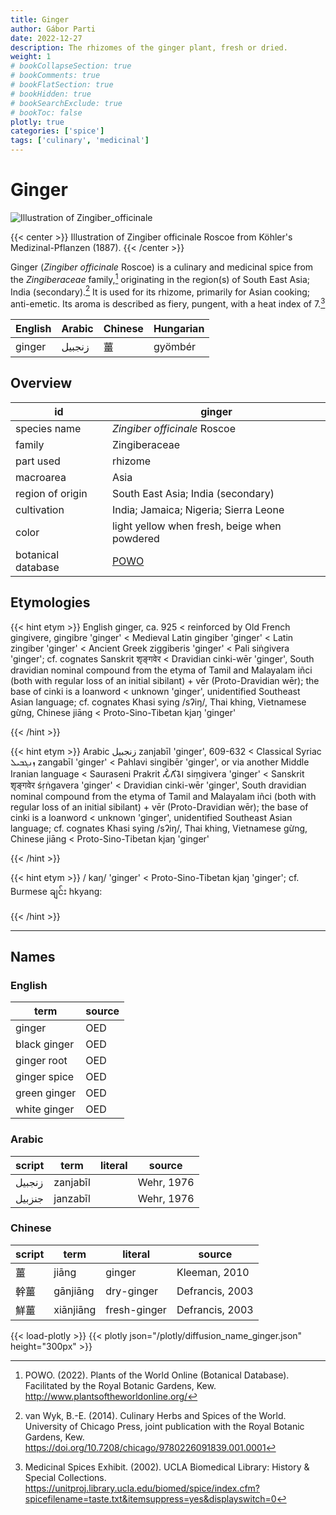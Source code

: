 ```yaml
---
title: Ginger
author: Gábor Parti
date: 2022-12-27
description: The rhizomes of the ginger plant, fresh or dried.
weight: 1
# bookCollapseSection: true
# bookComments: true
# bookFlatSection: true
# bookHidden: true
# bookSearchExclude: true
# bookToc: false
plotly: true
categories: ['spice']
tags: ['culinary', 'medicinal']
---
```


# Ginger

![Illustration of Zingiber_officinale](/images/kohler/ginger.png)

{{< center >}}
Illustration of Zingiber officinale Roscoe from Köhler's Medizinal-Pflanzen (1887).
{{< /center >}}

Ginger (*Zingiber officinale* Roscoe) is a culinary and medicinal spice from the *Zingiberaceae* family,[^powo] originating in the region(s) of South East Asia; India (secondary).[^van_wyk_culinary_2014] It is used for its rhizome, primarily for Asian cooking; anti-emetic. Its aroma is described as fiery, pungent, with a heat index of 7.[^ucla_medicinal_2002]

|English|Arabic|Chinese|Hungarian|
|-------|------|-------|---------|
| ginger|زنجبيل|   薑   | gyömbér |

## Overview

|        id        |                       ginger                      |
|------------------|---------------------------------------------------|
|   species name   |            *Zingiber officinale* Roscoe           |
|      family      |                   Zingiberaceae                   |
|     part used    |                      rhizome                      |
|     macroarea    |                        Asia                       |
| region of origin |         South East Asia; India (secondary)        |
|    cultivation   |       India; Jamaica; Nigeria; Sierra Leone       |
|       color      |    light yellow when fresh, beige when powdered   |
|botanical database|[POWO](https://powo.science.kew.org/taxon/798372-1)|

## Etymologies

{{< hint etym >}}
English ginger, ca. 925 < reinforced by Old French gingivere, gingibre 'ginger' < Medieval Latin gingiber 'ginger' < Latin zingiber 'ginger' < Ancient Greek ziggiberis 'ginger' < Pali siṅgivera 'ginger'; cf. cognates Sanskrit शृङ्गवेर < Dravidian cinki-wēr 'ginger', South dravidian nominal compound from the etyma of Tamil and Malayalam iñci (both with regular loss of an initial sibilant) + vēr (Proto-Dravidian wēr); the base of cinki is a loanword < unknown 'ginger', unidentified Southeast Asian language; cf. cognates Khasi sying /sʔiŋ/, Thai khing, Vietnamese gừng, Chinese jiāng < Proto-Sino-Tibetan kjaŋ 'ginger'

{{< /hint >}}

{{< hint etym >}}
Arabic زنجبيل zanjabīl 'ginger', 609-632 < Classical Syriac ܙܢܓܒܝܠ zangabīl 'ginger' < Pahlavi singibēr 'ginger', or via another Middle Iranian language < Sauraseni Prakrit 𑀲𑀺𑀁𑀕𑀺𑀯𑁂𑀭 siṃgivera 'ginger' < Sanskrit शृङ्गवेर śṛṅgavera 'ginger' < Dravidian cinki-wēr 'ginger', South dravidian nominal compound from the etyma of Tamil and Malayalam iñci (both with regular loss of an initial sibilant) + vēr (Proto-Dravidian wēr); the base of cinki is a loanword < unknown 'ginger', unidentified Southeast Asian language; cf. cognates Khasi sying /sʔiŋ/, Thai khing, Vietnamese gừng, Chinese jiāng < Proto-Sino-Tibetan kjaŋ 'ginger'

{{< /hint >}}

{{< hint etym >}}
/ kaŋ/ 'ginger' < Proto-Sino-Tibetan kjaŋ 'ginger'; cf. Burmese ချင်း hkyang:

{{< /hint >}}

***

## Names

### English

|    term    |source|
|------------|------|
|   ginger   |  OED |
|black ginger|  OED |
| ginger root|  OED |
|ginger spice|  OED |
|green ginger|  OED |
|white ginger|  OED |

### Arabic

|script|  term  |literal|  source  |
|------|--------|-------|----------|
|زنجبيل|zanjabīl|       |Wehr, 1976|
|جنزبيل|janzabīl|       |Wehr, 1976|

### Chinese

|script|   term  |   literal  |     source    |
|------|---------|------------|---------------|
|   薑  |  jiāng  |   ginger   | Kleeman, 2010 |
|  幹薑  | gānjiāng| dry-ginger |Defrancis, 2003|
|  鮮薑  |xiānjiāng|fresh-ginger|Defrancis, 2003|

{{< load-plotly >}}
{{< plotly json="/plotly/diffusion_name_ginger.json" height="300px" >}}

[^powo]: POWO. (2022). Plants of the World Online (Botanical Database). Facilitated by the Royal Botanic Gardens, Kew. http://www.plantsoftheworldonline.org/
[^van_wyk_culinary_2014]: van Wyk, B.-E. (2014). Culinary Herbs and Spices of the World. University of Chicago Press, joint publication with the Royal Botanic Gardens, Kew. https://doi.org/10.7208/chicago/9780226091839.001.0001
[^ucla_medicinal_2002]: Medicinal Spices Exhibit. (2002). UCLA Biomedical Library: History & Special Collections. https://unitproj.library.ucla.edu/biomed/spice/index.cfm?spicefilename=taste.txt&itemsuppress=yes&displayswitch=0

